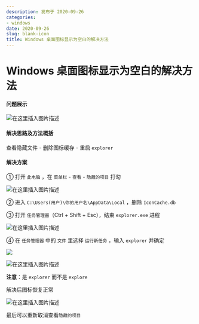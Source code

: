 ```yaml
---
description: 发布于 2020-09-26
categories:
- windows
date: 2020-09-26
slug: blank-icon
title: Windows 桌面图标显示为空白的解决方法
---
```


# Windows 桌面图标显示为空白的解决方法

#### 问题展示

![在这里插入图片描述](https://media.opennet.top/i/2023/01/05/63b6cc886df5d.png)

#### 解决思路及方法概括

查看隐藏文件 - 删除图标缓存 - 重启 `explorer`

#### 解决方案

① 打开 `此电脑` ，在 `菜单栏` - `查看` - `隐藏的项目` 打勾

![在这里插入图片描述](https://media.opennet.top/i/2023/01/05/63b6cc8998652.png)

② 进入 `C:\Users(用户)\你的用户名\AppData\Local` ，删除 `IconCache.db`

③ 打开 `任务管理器`（Ctrl + Shift + Esc），结束 `explorer.exe` 进程

![在这里插入图片描述](https://media.opennet.top/i/2023/01/05/63b6cc8aa390d.png)

④ 在 `任务管理器` 中的 `文件` 里选择 `运行新任务` ，输入 `explorer` 并确定

![](https://media.opennet.top/i/2023/01/05/63b6cc8b6ff74.png)

![在这里插入图片描述](https://media.opennet.top/i/2023/01/05/63b6cc8c702c6.png)

**注意**：是 `explorer` 而不是 `explore`

解决后图标恢复正常

![在这里插入图片描述](https://media.opennet.top/i/2023/01/05/63b6cc8ec6f65.png)

最后可以重新取消查看`隐藏的项目`
